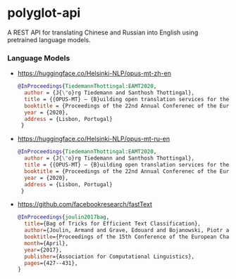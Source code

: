 # polyglot-api
A REST API for translating Chinese and Russian into English using pretrained language models.



### Language Models
- https://huggingface.co/Helsinki-NLP/opus-mt-zh-en
  ```bibtex
  @InProceedings{TiedemannThottingal:EAMT2020,
    author = {J{\"o}rg Tiedemann and Santhosh Thottingal},
    title = {{OPUS-MT} — {B}uilding open translation services for the {W}orld},
    booktitle = {Proceedings of the 22nd Annual Conferenec of the European Association for Machine Translation (EAMT)},
    year = {2020},
    address = {Lisbon, Portugal}
   }
  ```

- https://huggingface.co/Helsinki-NLP/opus-mt-ru-en
  ```bibtex
  @InProceedings{TiedemannThottingal:EAMT2020,
    author = {J{\"o}rg Tiedemann and Santhosh Thottingal},
    title = {{OPUS-MT} — {B}uilding open translation services for the {W}orld},
    booktitle = {Proceedings of the 22nd Annual Conferenec of the European Association for Machine Translation (EAMT)},
    year = {2020},
    address = {Lisbon, Portugal}
   }
  ```

- https://github.com/facebookresearch/fastText
  ```bibtex
  @InProceedings{joulin2017bag,
    title={Bag of Tricks for Efficient Text Classification},
    author={Joulin, Armand and Grave, Edouard and Bojanowski, Piotr and Mikolov, Tomas},
    booktitle={Proceedings of the 15th Conference of the European Chapter of the Association for Computational Linguistics: Volume 2, Short Papers},
    month={April},
    year={2017},
    publisher={Association for Computational Linguistics},
    pages={427--431},
  }
  ```
